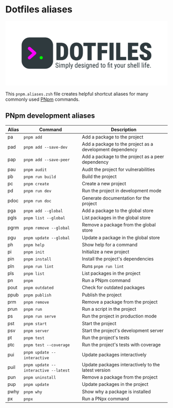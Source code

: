 # Dotfiles aliases

![Banner representing the Dotfiles Library](/assets/dotfiles.svg)

This `pnpm.aliases.zsh` file creates helpful shortcut aliases for many
commonly used [PNpm](https://pnpm.io) commands.

## PNpm development aliases

| Alias | Command | Description |
| ----- | ----- | ----- |
| pa | `pnpm add` | Add a package to the project |
| pad | `pnpm add --save-dev` | Add a package to the project as a development dependency |
| pap | `pnpm add --save-peer` | Add a package to the project as a peer dependency |
| pau | `pnpm audit` | Audit the project for vulnerabilities |
| pb | `pnpm run build` | Build the project |
| pc | `pnpm create` | Create a new project |
| pd | `pnpm run dev` | Run the project in development mode |
| pdoc | `pnpm run doc` | Generate documentation for the project |
| pga | `pnpm add --global` | Add a package to the global store |
| pgls | `pnpm list --global` | List packages in the global store |
| pgrm | `pnpm remove --global` | Remove a package from the global store |
| pgu | `pnpm update --global` | Update a package in the global store |
| ph | `pnpm help` | Show help for a command |
| pi | `pnpm init` | Initialize a new project |
| pin | `pnpm install` | Install the project's dependencies |
| pln | `pnpm run lint` | Runs `pnpm run lint` |
| pls | `pnpm list` | List packages in the project |
| pn | `pnpm` | Run a PNpm command |
| pout | `pnpm outdated` | Check for outdated packages |
| ppub | `pnpm publish` | Publish the project |
| prm | `pnpm remove` | Remove a package from the project |
| prun | `pnpm run` | Run a script in the project |
| ps | `pnpm run serve` | Run the project in production mode |
| pst | `pnpm start` | Start the project |
| psv | `pnpm server` | Start the project's development server |
| pt | `pnpm test` | Run the project's tests |
| ptc | `pnpm test --coverage` | Run the project's tests with coverage |
| pui | `pnpm update --interactive` | Update packages interactively |
| puil | `pnpm update --interactive --latest` | Update packages interactively to the latest version |
| pun | `pnpm uninstall` | Remove a package from the project |
| pup | `pnpm update` | Update packages in the project |
| pwhy | `pnpm why` | Show why a package is installed |
| px | `pnpx` | Run a PNpx command |
